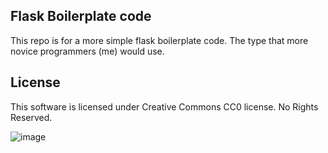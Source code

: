 ## Flask Boilerplate code
This repo is for a more simple flask boilerplate code. The type that more novice programmers (me) would use. 

## License
This software is licensed under Creative Commons CC0 license. No Rights Reserved. 

![image](https://user-images.githubusercontent.com/82115501/178311449-10f5a496-c6b0-4d02-9da2-fcaa3a3a5b69.png)
